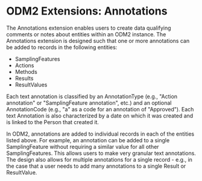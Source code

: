 ODM2 Extensions: Annotations
============================
The Annotations extension enables users to create data qualifying comments or notes about entities within an ODM2 instance. The Annotations extension is designed such that one or more annotations can be added to records in the following entities:

* SamplingFeatures
* Actions
* Methods
* Results
* ResultValues

Each text annotation is classified by an AnnotationType (e.g., "Action annotation" or "SamplingFeature annotation", etc.) and an optional AnnotationCode (e.g., "a" as a code for an annotation of "Approved"). Each text Annotation is also characterized by a date on which it was created and is linked to the Person that created it. 

In ODM2, annotations are added to individual records in each of the entities listed above. For example, an annotation can be added to a single SamplingFeature without requiring a similar value for all other SamplingFeatures. This allows users to make very granular text annotations. The design also allows for multiple annotations for a single record - e.g., in the case that a user needs to add many annotations to a single Result or ResultValue.
